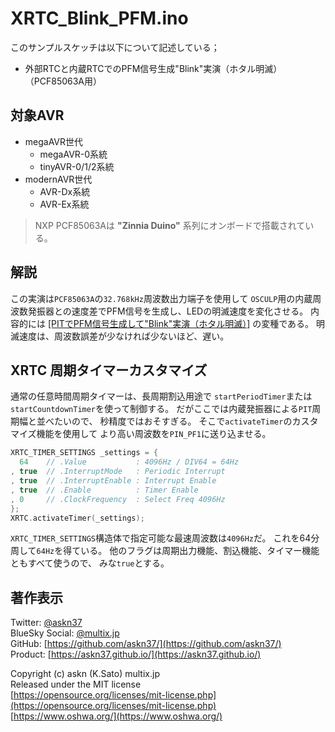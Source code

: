 # XRTC_Blink_PFM.ino

このサンプルスケッチは以下について記述している；

- 外部RTCと内蔵RTCでのPFM信号生成"Blink"実演（ホタル明滅）（PCF85063A用）

## 対象AVR

- megaAVR世代
  - megaAVR-0系統
  - tinyAVR-0/1/2系統
- modernAVR世代
  - AVR-Dx系統
  - AVR-Ex系統

> NXP PCF85063Aは __"Zinnia Duino"__ 系列にオンボードで搭載されている。

## 解説

この実演は`PCF85063A`の`32.768kHz`周波数出力端子を使用して
`OSCULP`用の内蔵周波数発振器との速度差でPFM信号を生成し、LEDの明滅速度を変化させる。
内容的には
[[PITでPFM信号生成して"Blink"実演（ホタル明滅）]](https://github.com/askn37/MacroMicroAPI_lib/tree/main/examples/Blink%20variations/Blink_07_PIT_PFM)
の変種である。
明滅速度は、周波数誤差が少なければ少ないほど、遅い。

## XRTC 周期タイマーカスタマイズ

通常の任意時間周期タイマーは、長周期割込用途で
`startPeriodTimer`または
`startCountdownTimer`を使って制御する。
だがここでは内蔵発振器による`PIT`周期幅と並べたいので、
秒精度ではおそすぎる。
そこで`activateTimer`のカスタマイズ機能を使用して
より高い周波数を`PIN_PF1`に送り込ませる。

```c
XRTC_TIMER_SETTINGS _settings = {
  64    // .Value           : 4096Hz / DIV64 = 64Hz
, true  // .InterruptMode   : Periodic Interrupt
, true  // .InterruptEnable : Interrupt Enable
, true  // .Enable          : Timer Enable
, 0     // .ClockFrequency  : Select Freq 4096Hz
};
XRTC.activateTimer(_settings);
```

`XRTC_TIMER_SETTINGS`構造体で指定可能な最速周波数は`4096Hz`だ。
これを64分周して`64Hz`を得ている。
他のフラグは周期出力機能、割込機能、タイマー機能ともすべて使うので、
みな`true`とする。

## 著作表示

Twitter: [@askn37](https://twitter.com/askn37) \
BlueSky Social: [@multix.jp](https://bsky.app/profile/multix.jp) \
GitHub: [https://github.com/askn37/](https://github.com/askn37/) \
Product: [https://askn37.github.io/](https://askn37.github.io/)

Copyright (c) askn (K.Sato) multix.jp \
Released under the MIT license \
[https://opensource.org/licenses/mit-license.php](https://opensource.org/licenses/mit-license.php) \
[https://www.oshwa.org/](https://www.oshwa.org/)

